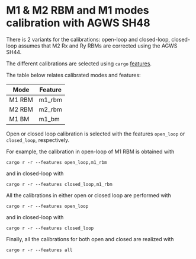 # M1 & M2 RBM and M1 modes calibration with AGWS SH48

There is 2 variants for the calibrations: open-loop and closed-loop, closed-loop assumes that M2 Rx and Ry RBMs are corrected using the AGWS SH44.

The different calibrations are selected using `cargo` [features](https://doc.rust-lang.org/cargo/reference/features.html). 

The table below relates calibrated modes and features:

| Mode | Feature |
|------|---------|
| M1 RBM | m1_rbm |
| M2 RBM | m2_rbm |
| M1 BM | m1_bm |

Open or closed loop calibration is selected with the features `open_loop` or `closed_loop`, respectively.

For example, the calibration in open-loop of M1 RBM is obtained with
```shell
cargo r -r --features open_loop,m1_rbm  
```
and in closed-loop with
```shell
cargo r -r --features closed_loop,m1_rbm  
```

All the calibrations in either open or closed loop are performed with
```shell
cargo r -r --features open_loop
```
and in closed-loop with
```shell
cargo r -r --features closed_loop
```

Finally, all the calibrations for both open and closed are realized with
```shell
cargo r -r --features all
```


